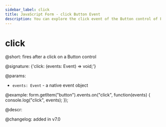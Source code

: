 ```yaml
---
sidebar_label: click
title: JavaScript Form - click Button Event 
description: You can explore the click event of the Button control of Form in the documentation of the DHTMLX JavaScript UI library. Browse developer guides and API reference, try out code examples and live demos, and download a free 30-day evaluation version of DHTMLX Suite.
---
```


# click

@short: fires after a click on a Button control

@signature: {'click: (events: Event) => void;'}

@params:
- `events: Event` - a native event object

@example:
form.getItem("button").events.on("click", function(events) {
    console.log("click", events);
});

@descr:

@changelog: added in v7.0

